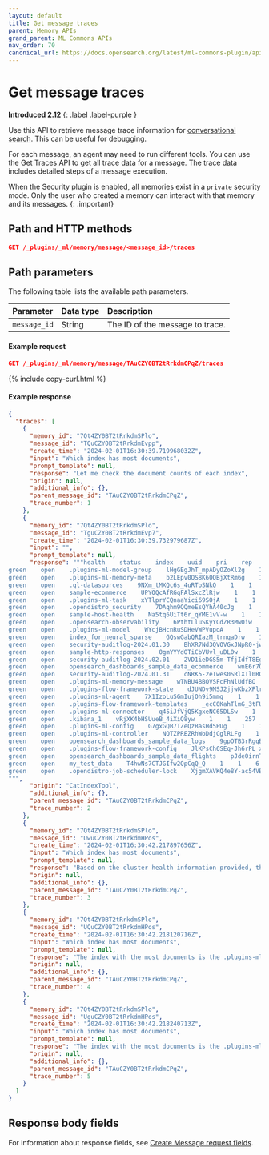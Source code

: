```yaml
---
layout: default
title: Get message traces
parent: Memory APIs
grand_parent: ML Commons APIs
nav_order: 70
canonical_url: https://docs.opensearch.org/latest/ml-commons-plugin/api/memory-apis/get-message-traces/
---
```


# Get message traces
**Introduced 2.12**
{: .label .label-purple }

Use this API to retrieve message trace information for [conversational search]({{site.url}}{{site.baseurl}}/search-plugins/conversational-search/). This can be useful for debugging.

For each message, an agent may need to run different tools. You can use the Get Traces API to get all trace data for a message. The trace data includes detailed steps of a message execution.

When the Security plugin is enabled, all memories exist in a `private` security mode. Only the user who created a memory can interact with that memory and its messages.
{: .important}


## Path and HTTP methods

```json
GET /_plugins/_ml/memory/message/<message_id>/traces
```

## Path parameters

The following table lists the available path parameters.

Parameter | Data type | Description
:--- | :--- | :---
`message_id` | String | The ID of the message to trace.

#### Example request

```json
GET /_plugins/_ml/memory/message/TAuCZY0BT2tRrkdmCPqZ/traces
```
{% include copy-curl.html %}

#### Example response

```json
{
  "traces": [
    {
      "memory_id": "7Qt4ZY0BT2tRrkdmSPlo",
      "message_id": "TQuCZY0BT2tRrkdmEvpp",
      "create_time": "2024-02-01T16:30:39.719968032Z",
      "input": "Which index has most documents",
      "prompt_template": null,
      "response": "Let me check the document counts of each index",
      "origin": null,
      "additional_info": {},
      "parent_message_id": "TAuCZY0BT2tRrkdmCPqZ",
      "trace_number": 1
    },
    {
      "memory_id": "7Qt4ZY0BT2tRrkdmSPlo",
      "message_id": "TguCZY0BT2tRrkdmEvp7",
      "create_time": "2024-02-01T16:30:39.732979687Z",
      "input": "",
      "prompt_template": null,
      "response": """health    status    index    uuid    pri    rep    docs.count    docs.deleted    store.size    pri.store.size
green    open    .plugins-ml-model-group    lHgGEgJhT_mpADyOZoXl2g    1    1    9    2    33.4kb    16.7kb
green    open    .plugins-ml-memory-meta    b2LEpv0QS8K60QBjXtRm6g    1    1    13    0    117.5kb    58.7kb
green    open    .ql-datasources    9NXm_tMXQc6s_4uRToSNkQ    1    1    0    0    416b    208b
green    open    sample-ecommerce    UPYOQcAfRGqFAlSxcZlRjw    1    1    40320    0    4.1mb    2mb
green    open    .plugins-ml-task    xYTlprYCQnaaYici69SOjA    1    1    117    0    115.5kb    57.6kb
green    open    .opendistro_security    7DAqhm9QQmeEsQYhA40cJg    1    1    10    0    117kb    58.5kb
green    open    sample-host-health    Na5tq6UiTt6r_qYME1vV-w    1    1    40320    0    2.6mb    1.3mb
green    open    .opensearch-observability    6PthtLluSKyYCdZR3Mw0iw    1    1    0    0    416b    208b
green    open    .plugins-ml-model    WYcjBHcnRuSDHeVWPVupoA    1    1    191    45    4.2gb    2.1gb
green    open    index_for_neural_sparse    GQswGabQRIazM_trnqaDrw    1    1    5    0    28.4kb    14.2kb
green    open    security-auditlog-2024.01.30    BhXR7Nd3QVOVGxJNpR0-jw    1    1    27768    0    13.8mb    7mb
green    open    sample-http-responses    0gmYYYdOTiCbVUvl_uDL0w    1    1    40320    0    2.5mb    1.2mb
green    open    security-auditlog-2024.02.01    2VD1ieDGS5m-TfjIdfT8Eg    1    1    36386    0    37mb    18.2mb
green    open    opensearch_dashboards_sample_data_ecommerce    wnE6r7OvSPqc5YHj8wHSLA    1    1    4675    0    8.8mb    4.4mb
green    open    security-auditlog-2024.01.31    cNRK5-2eTwes0SRlXTl0RQ    1    1    34520    0    20.5mb    9.8mb
green    open    .plugins-ml-memory-message    wTNBU4BBQVSFcFhNlUdfBQ    1    1    88    1    399.7kb    205kb
green    open    .plugins-flow-framework-state    dJUNDv9MSJ2jjwKbzXPlrw    1    1    39    0    114.1kb    57kb
green    open    .plugins-ml-agent    7X1IzoLuSGmIujOh9i5mmg    1    1    27    0    146.6kb    73.3kb
green    open    .plugins-flow-framework-templates    _ecC0KahTlmG_3tFUst7Uw    1    1    18    0    175.8kb    87.9kb
green    open    .plugins-ml-connector    q45iJfVjQ5KgxeNC65DLSw    1    1    11    0    313.1kb    156.5kb
green    open    .kibana_1    vRjXK4bHSUueB_4iXiQ8yw    1    1    257    0    264kb    132kb
green    open    .plugins-ml-config    G7gxGQB7TZeQzBasHd5PUg    1    1    1    0    7.8kb    3.9kb
green    open    .plugins-ml-controller    NQTZPREZRhWoDdjCglRLFg    1    1    0    0    50.1kb    49.9kb
green    open    opensearch_dashboards_sample_data_logs    9gpOTB3rRgqBLvqis_k5LQ    1    1    14074    0    18mb    9mb
green    open    .plugins-flow-framework-config    JlKPsCh6SEq-Jh6rPL_x9Q    1    1    1    0    7.8kb    3.9kb
green    open    opensearch_dashboards_sample_data_flights    pJde0irnTce4-uobHwYmMQ    1    1    13059    0    11.9mb    5.9mb
green    open    my_test_data    T4hwNs7CTJGIfw2QpCqQ_Q    1    1    6    0    91.7kb    45.8kb
green    open    .opendistro-job-scheduler-lock    XjgmXAVKQ4e8Y-ac54VBzg    1    1    3    0    38.7kb    19.4kb
""",
      "origin": "CatIndexTool",
      "additional_info": {},
      "parent_message_id": "TAuCZY0BT2tRrkdmCPqZ",
      "trace_number": 2
    },
    {
      "memory_id": "7Qt4ZY0BT2tRrkdmSPlo",
      "message_id": "UwuCZY0BT2tRrkdmHPos",
      "create_time": "2024-02-01T16:30:42.217897656Z",
      "input": "Which index has most documents",
      "prompt_template": null,
      "response": "Based on the cluster health information provided, the index with the most documents is .plugins-ml-model with 191 documents",
      "origin": null,
      "additional_info": {},
      "parent_message_id": "TAuCZY0BT2tRrkdmCPqZ",
      "trace_number": 3
    },
    {
      "memory_id": "7Qt4ZY0BT2tRrkdmSPlo",
      "message_id": "UQuCZY0BT2tRrkdmHPos",
      "create_time": "2024-02-01T16:30:42.218120716Z",
      "input": "Which index has most documents",
      "prompt_template": null,
      "response": "The index with the most documents is the .plugins-ml-model index, which contains 191 documents based on the cluster health information provided.",
      "origin": null,
      "additional_info": {},
      "parent_message_id": "TAuCZY0BT2tRrkdmCPqZ",
      "trace_number": 4
    },
    {
      "memory_id": "7Qt4ZY0BT2tRrkdmSPlo",
      "message_id": "UguCZY0BT2tRrkdmHPos",
      "create_time": "2024-02-01T16:30:42.218240713Z",
      "input": "Which index has most documents",
      "prompt_template": null,
      "response": "The index with the most documents is the .plugins-ml-model index, which contains 191 documents based on the cluster health information provided.",
      "origin": null,
      "additional_info": {},
      "parent_message_id": "TAuCZY0BT2tRrkdmCPqZ",
      "trace_number": 5
    }
  ]
}
```

## Response body fields

For information about response fields, see [Create Message request fields]({{site.url}}{{site.baseurl}}/ml-commons-plugin/api/memory-apis/create-message#request-body-fields).